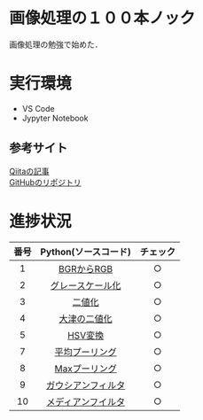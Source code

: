 # 画像処理の１００本ノック
画像処理の勉強で始めた．

# 実行環境
- VS Code
- Jypyter Notebook

## 参考サイト
[Qiitaの記事](https://qiita.com/yoyoyo_/items/2ef53f47f87dcf5d1e14)  
[GitHubのリポジトリ](https://github.com/yoyoyo-yo/Gasyori100knock)

# 進捗状況
|番号|Python(ソースコード)|チェック|
|:---:|:---:|:---:|
|1|[BGRからRGB](src/1-10/q1.ipynb)|○|
|2|[グレースケール化](src/1-10/q2.ipynb)|○|
|3|[二値化](src/1-10/q3.ipynb)|○|
|4|[大津の二値化](src/1-10/q4.ipynb)|○|
|5|[HSV変換](src/1-10/q5.ipynb)|○|
|7|[平均プーリング](src/1-10/q7.ipynb)|○|
|8|[Maxプーリング](src/1-10/q8.ipynb)|○|
|9|[ガウシアンフィルタ](src/1-10/q9.ipynb)|○|
|10|[メディアンフイルタ](src/1-10/q10.ipynb)|○|
